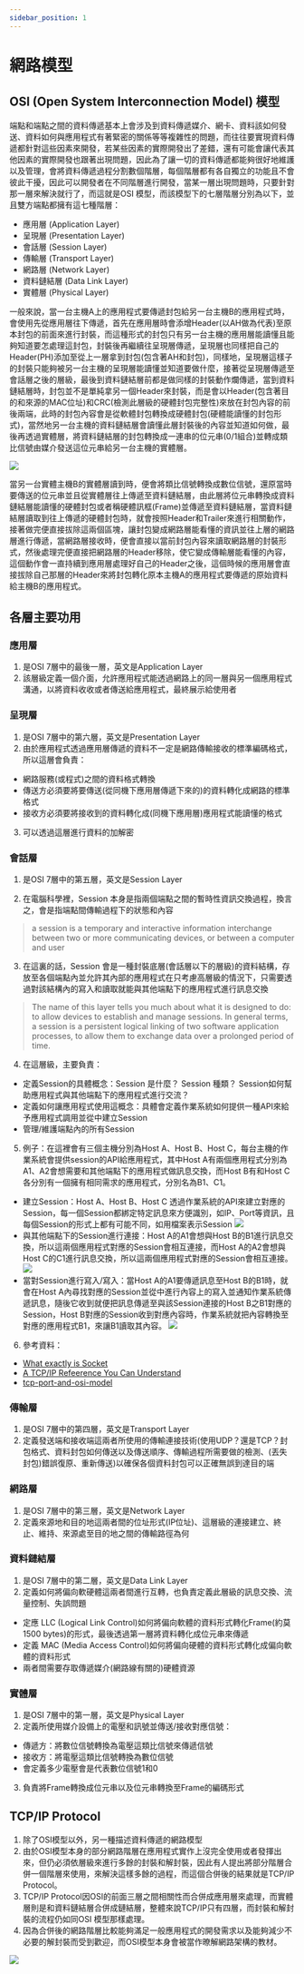 ```yaml
---
sidebar_position: 1
---
```


# 網路模型


## OSI (Open System Interconnection Model) 模型

端點和端點之間的資料傳遞基本上會涉及到資料傳遞媒介、網卡、資料該如何發送、資料如何與應用程式有著緊密的關係等等複雜性的問題，而往往要實現資料傳遞都針對這些因素來開發，若某些因素的實際開發出了差錯，還有可能會讓代表其他因素的實際開發也跟著出現問題，因此為了讓一切的資料傳遞都能夠很好地維護以及管理，會將資料傳遞過程分割數個階層，每個階層都有各自獨立的功能且不會彼此干擾，因此可以開發者在不同階層進行開發，當某一層出現問題時，只要針對那一層來解決就行了，而這就是OSI 模型，而該模型下的七層階層分別為以下，並且雙方端點都擁有這七種階層：
  - 應用層 (Application Layer)
  - 呈現層 (Presentation Layer)
  - 會話層 (Session Layer)
  - 傳輸層 (Transport Layer)
  - 網路層 (Network Layer)
  - 資料鏈結層 (Data Link Layer)
  - 實體層 (Physical Layer)

一般來說，當一台主機A上的應用程式要傳遞封包給另一台主機B的應用程式時，會使用先從應用層往下傳遞，首先在應用層時會添增Header(以AH做為代表)至原本封包的前面來進行封裝，而這種形式的封包只有另一台主機的應用層能讀懂且能夠知道要怎處理這封包，封裝後再繼續往呈現層傳遞，呈現層也同樣把自己的Header(PH)添加至從上一層拿到封包(包含著AH和封包)，同樣地，呈現層這樣子的封裝只能夠被另一台主機的呈現層能讀懂並知道要做什麼，接著從呈現層傳遞至會話層之後的層級，最後到資料鏈結層前都是做同樣的封裝動作爛傳遞，當到資料鏈結層時，封包並不是單純拿另一個Header來封裝，而是會以Header(包含著目的和來源的MAC位址)和CRC(檢測此層級的硬體封包完整性)來放在封包內容的前後兩端，此時的封包內容會是從軟體封包轉換成硬體封包(硬體能讀懂的封包形式)，當然地另一台主機的資料鏈結層會讀懂此層封裝後的內容並知道如何做，最後再透過實體層，將資料鏈結層的封包轉換成一連串的位元串(0/1組合)並轉成類比信號由媒介發送這位元串給另一台主機的實體層。

![](https://res.cloudinary.com/dqfxgtyoi/image/upload/v1633537945/blog/network/networkModel/osiModel_ezrzcl.png)

當另一台實體主機B的實體層讀到時，便會將類比信號轉換成數位信號，還原當時要傳送的位元串並且從實體層往上傳遞至資料鏈結層，由此層將位元串轉換成資料鏈結層能讀懂的硬體封包或者稱硬體訊框(Frame)並傳遞至資料鏈結層，當資料鏈結層讀取到往上傳遞的硬體封包時，就會按照Header和Trailer來進行相關動作，接著做完便直接拔除這兩個區塊，讓封包變成網路層能看懂的資訊並往上層的網路層進行傳遞，當網路層接收時，便會直接以當前封包內容來讀取網路層的封裝形式，然後處理完便直接把網路層的Header移除，使它變成傳輸層能看懂的內容，這個動作會一直持續到應用層處理好自己的Header之後，這個時候的應用層會直接拔除自己那層的Header來將封包轉化原本主機A的應用程式要傳遞的原始資料給主機B的應用程式。

## 各層主要功用

### 應用層
1. 是OSI 7層中的最後一層，英文是Application Layer
2. 該層級定義一個介面，允許應用程式能透過網路上的同一層與另一個應用程式溝通，以將資料收收或者傳送給應用程式，最終展示給使用者


### 呈現層
1. 是OSI 7層中的第六層，英文是Presentation Layer
2. 由於應用程式透過應用層傳遞的資料不一定是網路傳輸接收的標準編碼格式，所以這層會負責：
  - 網路服務(或程式)之間的資料格式轉換
  - 傳送方必須要將要傳送(從同機下應用層傳遞下來的)的資料轉化成網路的標準格式
  - 接收方必須要將接收到的資料轉化成(同機下應用層)應用程式能讀懂的格式
3. 可以透過這層進行資料的加解密

### 會話層
1. 是OSI 7層中的第五層，英文是Session Layer

2. 在電腦科學裡，Session 本身是指兩個端點之間的暫時性資訊交換過程，換言之，會是指端點間傳輸過程下的狀態和內容
> a session is a temporary and interactive information interchange between two or more communicating devices, or between a computer and user 
3. 在這裏的話，Session 會是一種封裝底層(會話層以下的層級)的資料結構，存放至各個端點內並允許其內部的應用程式在只考慮高層級的情況下，只需要透過對該結構內的寫入和讀取就能與其他端點下的應用程式進行訊息交換
> The name of this layer tells you much about what it is designed to do: to allow devices to establish and manage sessions. In general terms, a session is a persistent logical linking of two software application processes, to allow them to exchange data over a prolonged period of time. 
4. 在這層級，主要負責：
  - 定義Session的具體概念：Session 是什麼？ Session 種類？ Session如何幫助應用程式與其他端點下的應用程式進行交流？ 
  - 定義如何讓應用程式使用這概念：具體會定義作業系統如何提供一種API來給予應用程式調用並從中建立Session
  - 管理/維護端點內的所有Session

5. 例子：在這裡會有三個主機分別為Host A、Host B、Host C，每台主機的作業系統會提供session的API給應用程式，其中Host A有兩個應用程式分別為A1、A2會想需要和其他端點下的應用程式做訊息交換，而Host B有和Host C各分別有一個擁有相同需求的應用程式，分別名為B1、C1。
  - 建立Session：Host A、Host B、Host C 透過作業系統的API來建立對應的Session，每一個Session都綁定特定訊息來方便識別，如IP、Port等資訊，且每個Session的形式上都有可能不同，如用檔案表示Session
  ![](https://res.cloudinary.com/dqfxgtyoi/image/upload/v1647823542/blog/network/OSI/build-session-example_pomq4u.png)
  - 與其他端點下的Session進行連接：Host A的A1會想與Host B的B1進行訊息交換，所以這兩個應用程式對應的Session會相互連接，而Host A的A2會想與Host C的C1進行訊息交換，所以這兩個應用程式對應的Session會相互連接。
  ![](https://res.cloudinary.com/dqfxgtyoi/image/upload/v1647823519/blog/network/OSI/session-example_oz9iev.png)
  - 當對Session進行寫入/寫入：當Host A的A1要傳遞訊息至Host B的B1時，就會在Host A內尋找對應的Session並從中進行內容上的寫入並通知作業系統傳遞訊息，隨後它收到就便把訊息傳遞至與該Session連接的Host B之B1對應的Session，Host B對應的Session收到對應內容時，作業系統就把內容轉換至對應的應用程式B1，來讓B1讀取其內容。
  ![](https://res.cloudinary.com/dqfxgtyoi/image/upload/v1647824291/blog/network/OSI/send-receive-data-inside-session-example_mptjex.png)

6. 參考資料：
 - [What exactly is Socket](https://stackoverflow.com/questions/16233193/what-exactly-is-socket)
 - [A TCP/IP Refeerence You Can Understand](http://www.tcpipguide.com/free/t_SessionLayerLayer5.htm)
 - [tcp-port-and-osi-model](https://stackoverflow.com/questions/52775730/tcp-port-and-osi-model)


### 傳輸層
1. 是OSI 7層中的第四層，英文是Transport Layer
2. 定義發送端和接收端這兩者所使用的傳輸連接技術(使用UDP？還是TCP？封包格式、資料封包如何傳送以及傳送順序、傳輸過程所需要做的檢測、(丟失封包)錯誤復原、重新傳送)以確保各個資料封包可以正確無誤到達目的端


### 網路層
1. 是OSI 7層中的第三層，英文是Network Layer
2. 定義來源地和目的地這兩者間的位址形式(IP位址)、這層級的連接建立、終止、維持、來源處至目的地之間的傳輸路徑為何


### 資料鏈結層
1. 是OSI 7層中的第二層，英文是Data Link Layer
2. 定義如何將偏向軟硬體這兩者間進行互轉，也負責定義此層級的訊息交換、流量控制、失誤問題
  - 定應 LLC (Logical Link Control)如何將偏向軟體的資料形式轉化Frame(約莫1500 bytes)的形式，最後透過第一層將資料轉化成位元串來傳遞
  - 定義 MAC (Media Access Control)如何將偏向硬體的資料形式轉化成偏向軟體的資料形式
  - 兩者間需要存取傳遞媒介(網路線有關的)硬體資源


### 實體層
1. 是OSI 7層中的第一層，英文是Physical Layer
2. 定義所使用媒介設備上的電壓和訊號並傳送/接收對應信號：
  - 傳遞方：將數位信號轉換為電壓這類比信號來傳遞信號
  - 接收方：將電壓這類比信號轉換為數位信號
  - 會定義多少電壓會是代表數位信號1和0
3. 負責將Frame轉換成位元串以及位元串轉換至Frame的編碼形式




## TCP/IP Protocol
1. 除了OSI模型以外，另一種描述資料傳遞的網路模型
2. 由於OSI模型本身的部分網路階層在應用程式實作上沒完全使用或者發揮出來，但仍必須依層級來進行多餘的封裝和解封裝，因此有人提出將部分階層合併一個階層來使用，來解決這樣多餘的過程，而這個合併後的結果就是TCP/IP Protocol。
3. TCP/IP Protocol因OSI的前面三層之間相關性而合併成應用層來處理，而實體層則是和資料鏈結層合併成鏈結層，整體來說TCP/IP只有四層，而封裝和解封裝的流程仍如同OSI 模型那樣處理。
4. 因為合併後的網路階層比較能夠滿足一般應用程式的開發需求以及能夠減少不必要的解封裝而受到歡迎，而OSI模型本身會被當作暸解網路架構的教材。

![](https://res.cloudinary.com/dqfxgtyoi/image/upload/v1633511952/blog/network/networkModel/osi2tcp_jn4i6a.png)





